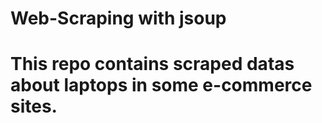 ﻿# Web-Scraping with jsoup
# This repo contains scraped datas about laptops in some e-commerce sites.
